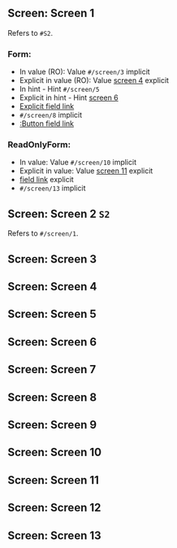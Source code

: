 ## Screen: Screen 1

Refers to `#S2`.

### Form:

- In value (RO): Value `#/screen/3` implicit
- Explicit in value (RO): Value [screen 4](#/screen/4) explicit
- In hint - Hint `#/screen/5`
- Explicit in hint - Hint [screen 6](#/screen/6)
- [Explicit field link](#/screen/7)
- `#/screen/8` implicit
- [:Button field link](#/screen/9)

### ReadOnlyForm:

- In value: Value `#/screen/10` implicit
- Explicit in value: Value [screen 11](#/screen/11) explicit
- [field link](#/screen/12) explicit
- `#/screen/13` implicit

## Screen: Screen 2 `S2`

Refers to `#/screen/1`.

## Screen: Screen 3
## Screen: Screen 4
## Screen: Screen 5
## Screen: Screen 6
## Screen: Screen 7
## Screen: Screen 8
## Screen: Screen 9
## Screen: Screen 10
## Screen: Screen 11
## Screen: Screen 12
## Screen: Screen 13
